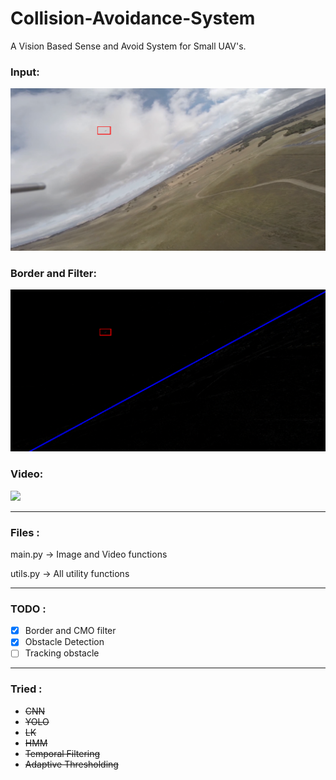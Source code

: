 # Collision-Avoidance-System
A Vision Based Sense and Avoid System for Small UAV's.

### Input:
![](images/Input.png)

### Border and Filter:
![](images/CMO.png)

### Video:
![](images/stable.gif)

---

### Files :

main.py   ->  Image and Video functions

utils.py  ->  All utility functions

---

### TODO :

- [x] Border and CMO filter
- [x] Obstacle Detection
- [ ] Tracking obstacle

---

### Tried : 

- ~~CNN~~
- ~~YOLO~~
- ~~LK~~
- ~~HMM~~
- ~~Temporal Filtering~~
- ~~Adaptive Thresholding~~
